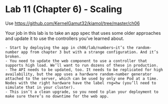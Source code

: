 # Lab 11 (Chapter 6) - Scaling

Use https://github.com/KernelGamut32/kiamol/tree/master/ch06

Your job in this lab is to take an app spec that uses some older approaches and update it to use the controllers you’ve learned about.

    - Start by deploying the app in ch06/lab/numbers—it’s the random-number app from chapter 3 but with a strange configuration. And it’s broken.
    - You need to update the web component to use a controller that supports high load. We’ll want to run dozens of these in production.
    - The API needs to be updated, too. It needs to be replicated for high availability, but the app uses a hardware random-number generator attached to the server, which can be used by only one Pod at a time. Nodes with the right hardware have the label rng=hw (you’ll need to simulate that in your cluster).
    - This isn’t a clean upgrade, so you need to plan your deployment to make sure there’s no downtime for the web app.